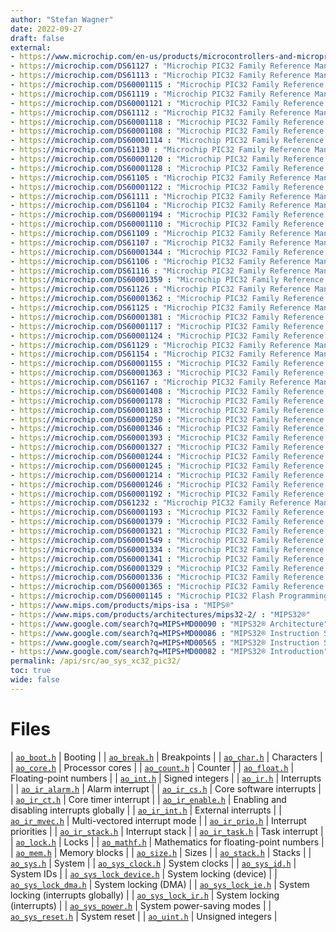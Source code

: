 ```yaml
---
author: "Stefan Wagner"
date: 2022-09-27
draft: false
external:
- https://www.microchip.com/en-us/products/microcontrollers-and-microprocessors/32-bit-mcus : "Microchip 32-bit PIC® and SAM Microcontrollers"
- https://microchip.com/DS61127 : "Microchip PIC32 Family Reference Manual, Section 1, Introduction"
- https://microchip.com/DS61113 : "Microchip PIC32 Family Reference Manual, Section 2, CPU for Devices with M4K® Core"
- https://microchip.com/DS60001115 : "Microchip PIC32 Family Reference Manual, Section 3, Memory Organization"
- https://microchip.com/DS61119 : "Microchip PIC32 Family Reference Manual, Section 4, Prefetch Cache"
- https://microchip.com/DS60001121 : "Microchip PIC32 Family Reference Manual, Section 5, Flash Programming"
- https://microchip.com/DS61112 : "Microchip PIC32 Family Reference Manual, Section 6, Oscillators"
- https://microchip.com/DS60001118 : "Microchip PIC32 Family Reference Manual, Section 7, Resets"
- https://microchip.com/DS60001108 : "Microchip PIC32 Family Reference Manual, Section 8, Interrupts"
- https://microchip.com/DS60001114 : "Microchip PIC32 Family Reference Manual, Section 9, Watchdog, Deadman, and Power-up Timers"
- https://microchip.com/DS61130 : "Microchip PIC32 Family Reference Manual, Section 10, Power-Saving Modes"
- https://microchip.com/DS60001120 : "Microchip PIC32 Family Reference Manual, Section 12, I/O Ports"
- https://microchip.com/DS60001128 : "Microchip PIC32 Family Reference Manual, Section 13, Parallel Master Port (PMP)"
- https://microchip.com/DS61105 : "Microchip PIC32 Family Reference Manual, Section 14, Timers"
- https://microchip.com/DS60001122 : "Microchip PIC32 Family Reference Manual, Section 15, Input Capture"
- https://microchip.com/DS61111 : "Microchip PIC32 Family Reference Manual, Section 16, Output Compare"
- https://microchip.com/DS61104 : "Microchip PIC32 Family Reference Manual, Section 17, 10-bit Analog-to-Digital Converter (ADC)"
- https://microchip.com/DS60001194 : "Microchip PIC32 Family Reference Manual, Section 18, 12-bit Pipelined Analog-to-Digital Converter (ADC)"
- https://microchip.com/DS60001110 : "Microchip PIC32 Family Reference Manual, Section 19, Comparator"
- https://microchip.com/DS61109 : "Microchip PIC32 Family Reference Manual, Section 20, Comparator Voltage Reference"
- https://microchip.com/DS61107 : "Microchip PIC32 Family Reference Manual, Section 21, UART"
- https://microchip.com/DS60001344 : "Microchip PIC32 Family Reference Manual, Section 22, 12-bit High-Speed Successive Approximation Register (SAR) ADC"
- https://microchip.com/DS61106 : "Microchip PIC32 Family Reference Manual, Section 23, Serial Peripheral Interface (SPI)"
- https://microchip.com/DS61116 : "Microchip PIC32 Family Reference Manual, Section 24, Inter-Integrated Circuit™ (I²C)"
- https://microchip.com/DS60001359 : "Microchip PIC32 Family Reference Manual, Section 25, Analog-to-Digital Converter (ADC) with Threshold Detect"
- https://microchip.com/DS61126 : "Microchip PIC32 Family Reference Manual, Section 27, USB On-The-Go (OTG)"
- https://microchip.com/DS60001362 : "Microchip PIC32 Family Reference Manual, Section 28, RTCC with Timestamp"
- https://microchip.com/DS61125 : "Microchip PIC32 Family Reference Manual, Section 29, Real-Time Clock and Calendar (RTCC)"
- https://microchip.com/DS60001381 : "Microchip PIC32 Family Reference Manual, Section 30, Capture/Compare/PWM/Timer (MCCP and SCCP)"
- https://microchip.com/DS60001117 : "Microchip PIC32 Family Reference Manual, Section 31, DMA Controller"
- https://microchip.com/DS60001124 : "Microchip PIC32 Family Reference Manual, Section 32, Configuration"
- https://microchip.com/DS61129 : "Microchip PIC32 Family Reference Manual, Section 33, Programming and Diagnostics"
- https://microchip.com/DS61154 : "Microchip PIC32 Family Reference Manual, Section 34, Controller Area Network (CAN)"
- https://microchip.com/DS60001155 : "Microchip PIC32 Family Reference Manual, Section 35, Ethernet Controller"
- https://microchip.com/DS60001363 : "Microchip PIC32 Family Reference Manual, Section 36, Configurable Logic Cell"
- https://microchip.com/DS61167 : "Microchip PIC32 Family Reference Manual, Section 37, Charge Time Measurement Unit (CTMU)"
- https://microchip.com/DS60001408 : "Microchip PIC32 Family Reference Manual, Section 38, High/Low-Voltage Detect (HLVD)"
- https://microchip.com/DS60001178 : "Microchip PIC32 Family Reference Manual, Section 39, Op amp/Comparator"
- https://microchip.com/DS60001183 : "Microchip PIC32 Family Reference Manual, Section 41, Prefetch Module for Devices with L1 CPU Cache"
- https://microchip.com/DS60001250 : "Microchip PIC32 Family Reference Manual, Section 42, Oscillators with Enhanced PLL"
- https://microchip.com/DS60001346 : "Microchip PIC32 Family Reference Manual, Section 43, Quadrature Encoder Interface (QEI)"
- https://microchip.com/DS60001393 : "Microchip PIC32 Family Reference Manual, Section 44, Motor Control PWM (MCPWM)"
- https://microchip.com/DS60001327 : "Microchip PIC32 Family Reference Manual, Section 45, Control Digital-to-Analog Converter (CDAC)"
- https://microchip.com/DS60001244 : "Microchip PIC32 Family Reference Manual, Section 46, Serial Quad Interface (SQI)"
- https://microchip.com/DS60001245 : "Microchip PIC32 Family Reference Manual, Section 47, External Bus Interface (EBI)"
- https://microchip.com/DS60001214 : "Microchip PIC32 Family Reference Manual, Section 48, Memory Organization and Permissions"
- https://microchip.com/DS60001246 : "Microchip PIC32 Family Reference Manual, Section 49, Crypto Engine and Random Number Generator (RNG)"
- https://microchip.com/DS60001192 : "Microchip PIC32 Family Reference Manual, Section 50, CPU for Devices with MIPS32® microAptiv™ and M-Class Cores"
- https://microchip.com/DS61232 : "Microchip PIC32 Family Reference Manual, Section 51, Hi-Speed USB with On-The-Go (OTG)"
- https://microchip.com/DS60001193 : "Microchip PIC32 Family Reference Manual, Section 52, Flash Memory with Support for Live Update"
- https://microchip.com/DS60001379 : "Microchip PIC32 Family Reference Manual, Section 54, Graphics LCD (GLCD) Controller"
- https://microchip.com/DS60001321 : "Microchip PIC32 Family Reference Manual, Section 55, DDR SDRAM Controller"
- https://microchip.com/DS60001549 : "Microchip PIC32 Family Reference Manual, Section 56, Controller Area Network with Flexible Data-rate (CAN FD)"
- https://microchip.com/DS60001334 : "Microchip PIC32 Family Reference Manual, Section 57, Secure Digital Host Controller (SDHC)"
- https://microchip.com/DS60001341 : "Microchip PIC32 Family Reference Manual, Section 58, Data EEPROM"
- https://microchip.com/DS60001329 : "Microchip PIC32 Family Reference Manual, Section 59, Oscillators with DCO"
- https://microchip.com/DS60001336 : "Microchip PIC32 Family Reference Manual, Section 60, 32-Bit Programmable Cyclic Redundancy Check (CRC)"
- https://microchip.com/DS60001365 : "Microchip PIC32 Family Reference Manual, Section 62, Dual Watchdog Timer"
- https://microchip.com/DS60001145 : "Microchip PIC32 Flash Programming Specification"
- https://www.mips.com/products/mips-isa : "MIPS®"
- https://www.mips.com/products/architectures/mips32-2/ : "MIPS32®"
- https://www.google.com/search?q=MIPS+MD00090 : "MIPS32® Architecture"
- https://www.google.com/search?q=MIPS+MD00086 : "MIPS32® Instruction Set Manual"
- https://www.google.com/search?q=MIPS+MD00565 : "MIPS32® Instruction Set Quick Reference"
- https://www.google.com/search?q=MIPS+MD00082 : "MIPS32® Introduction"
permalink: /api/src/ao_sys_xc32_pic32/
toc: true
wide: false
---
```


# Files

| [`ao_boot.h`](ao_boot.h.md) | Booting |
| [`ao_break.h`](ao_break.h.md) | Breakpoints |
| [`ao_char.h`](ao_char.h.md) | Characters |
| [`ao_core.h`](ao_core.h.md) | Processor cores |
| [`ao_count.h`](ao_count.h.md) | Counter |
| [`ao_float.h`](ao_float.h.md) | Floating-point numbers |
| [`ao_int.h`](ao_int.h.md) | Signed integers |
| [`ao_ir.h`](ao_ir.h.md) | Interrupts |
| [`ao_ir_alarm.h`](ao_ir_alarm.h.md) | Alarm interrupt |
| [`ao_ir_cs.h`](ao_ir_cs.h.md) | Core software interrupts |
| [`ao_ir_ct.h`](ao_ir_ct.h.md) | Core timer interrupt |
| [`ao_ir_enable.h`](ao_ir_enable.h.md) | Enabling and disabling interrupts globally |
| [`ao_ir_int.h`](ao_ir_int.h.md) | External interrupts |
| [`ao_ir_mvec.h`](ao_ir_mvec.h.md) | Multi-vectored interrupt mode |
| [`ao_ir_prio.h`](ao_ir_prio.h.md) | Interrupt priorities |
| [`ao_ir_stack.h`](ao_ir_stack.h.md) | Interrupt stack |
| [`ao_ir_task.h`](ao_ir_task.h.md) | Task interrupt |
| [`ao_lock.h`](ao_lock.h.md) | Locks |
| [`ao_mathf.h`](ao_mathf.h.md) | Mathematics for floating-point numbers |
| [`ao_mem.h`](ao_mem.h.md) | Memory blocks |
| [`ao_size.h`](ao_size.h.md) | Sizes |
| [`ao_stack.h`](ao_stack.h.md) | Stacks |
| [`ao_sys.h`](ao_sys.h.md) | System |
| [`ao_sys_clock.h`](ao_sys_clock.h.md) | System clocks |
| [`ao_sys_id.h`](ao_sys_id.h.md) | System IDs |
| [`ao_sys_lock_device.h`](ao_sys_lock_device.h.md) | System locking (device) |
| [`ao_sys_lock_dma.h`](ao_sys_lock_dma.h.md) | System locking (DMA) |
| [`ao_sys_lock_ie.h`](ao_sys_lock_ie.h.md) | System locking (interrupts globally) |
| [`ao_sys_lock_ir.h`](ao_sys_lock_ir.h.md) | System locking (interrupts) |
| [`ao_sys_power.h`](ao_sys_power.h.md) | System power-saving modes |
| [`ao_sys_reset.h`](ao_sys_reset.h.md) | System reset |
| [`ao_uint.h`](ao_uint.h.md) | Unsigned integers |
